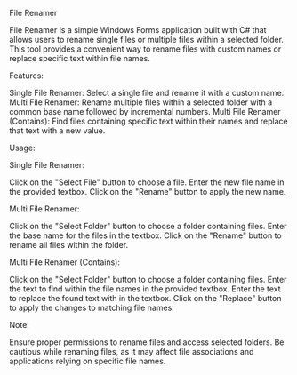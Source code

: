 File Renamer

File Renamer is a simple Windows Forms application built with C# that allows users to rename single files or multiple files within a selected folder. This tool provides a convenient way to rename files with custom names or replace specific text within file names.

Features:

Single File Renamer: Select a single file and rename it with a custom name.
Multi File Renamer: Rename multiple files within a selected folder with a common base name followed by incremental numbers.
Multi File Renamer (Contains): Find files containing specific text within their names and replace that text with a new value.

Usage:

Single File Renamer:

Click on the "Select File" button to choose a file.
Enter the new file name in the provided textbox.
Click on the "Rename" button to apply the new name.

Multi File Renamer:

Click on the "Select Folder" button to choose a folder containing files.
Enter the base name for the files in the textbox.
Click on the "Rename" button to rename all files within the folder.

Multi File Renamer (Contains):

Click on the "Select Folder" button to choose a folder containing files.
Enter the text to find within the file names in the provided textbox.
Enter the text to replace the found text with in the textbox.
Click on the "Replace" button to apply the changes to matching file names.

Note:

Ensure proper permissions to rename files and access selected folders.
Be cautious while renaming files, as it may affect file associations and applications relying on specific file names.
